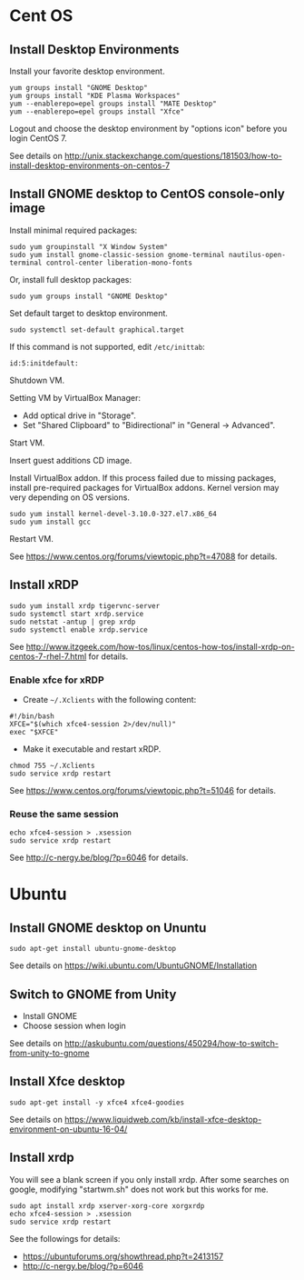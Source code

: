 # Cent OS

## Install Desktop Environments

Install your favorite desktop environment.

    yum groups install "GNOME Desktop"
    yum groups install "KDE Plasma Workspaces"
    yum --enablerepo=epel groups install "MATE Desktop"
    yum --enablerepo=epel groups install "Xfce"

Logout and choose the desktop environment by "options icon" before you login CentOS 7.

See details on <http://unix.stackexchange.com/questions/181503/how-to-install-desktop-environments-on-centos-7>

## Install GNOME desktop to CentOS console-only image

Install minimal required packages:

    sudo yum groupinstall "X Window System"
    sudo yum install gnome-classic-session gnome-terminal nautilus-open-terminal control-center liberation-mono-fonts

Or, install full desktop packages:

    sudo yum groups install "GNOME Desktop"

Set default target to desktop environment. 

    sudo systemctl set-default graphical.target

If this command is not supported, edit `/etc/inittab`:

    id:5:initdefault:

Shutdown VM.

Setting VM by VirtualBox Manager:
* Add optical drive in "Storage".
* Set "Shared Clipboard" to "Bidirectional" in "General -> Advanced". 

Start VM.

Insert guest additions CD image.

Install VirtualBox addon. If this process failed due to missing packages, install pre-required packages for VirtualBox addons. Kernel version may very depending on OS versions. 
```
sudo yum install kernel-devel-3.10.0-327.el7.x86_64
sudo yum install gcc
```
Restart VM. 

See <https://www.centos.org/forums/viewtopic.php?t=47088> for details.

## Install xRDP
```
sudo yum install xrdp tigervnc-server
sudo systemctl start xrdp.service
sudo netstat -antup | grep xrdp
sudo systemctl enable xrdp.service
```
See <http://www.itzgeek.com/how-tos/linux/centos-how-tos/install-xrdp-on-centos-7-rhel-7.html> for details.

### Enable xfce for xRDP

* Create `~/.Xclients` with the following content:
```
#!/bin/bash
XFCE="$(which xfce4-session 2>/dev/null)"
exec "$XFCE"
```
* Make it executable and restart xRDP.
```
chmod 755 ~/.Xclients
sudo service xrdp restart
```
See <https://www.centos.org/forums/viewtopic.php?t=51046> for details.

### Reuse the same session
```
echo xfce4-session > .xsession
sudo service xrdp restart
```
See <http://c-nergy.be/blog/?p=6046> for details.

# Ubuntu

## Install GNOME desktop on Ununtu
```
sudo apt-get install ubuntu-gnome-desktop
```
See details on <https://wiki.ubuntu.com/UbuntuGNOME/Installation> 

## Switch to GNOME from Unity
	
* Install GNOME
* Choose session when login

See details on <http://askubuntu.com/questions/450294/how-to-switch-from-unity-to-gnome>

## Install Xfce desktop
```
sudo apt-get install -y xfce4 xfce4-goodies
```
See details on <https://www.liquidweb.com/kb/install-xfce-desktop-environment-on-ubuntu-16-04/>

## Install xrdp

You will see a blank screen if you only install xrdp. After some searches on google, modifying "startwm.sh" does not work but this works for me.

```
sudo apt install xrdp xserver-xorg-core xorgxrdp
echo xfce4-session > .xsession
sudo service xrdp restart
```
See the followings for details:
* <https://ubuntuforums.org/showthread.php?t=2413157>
* <http://c-nergy.be/blog/?p=6046>

